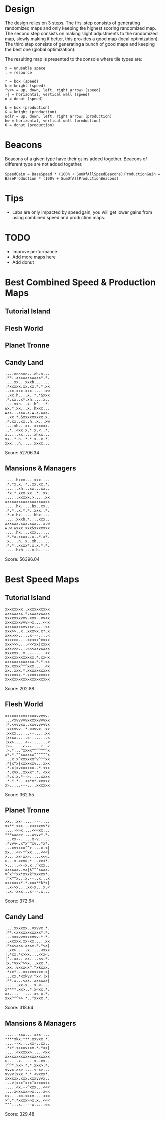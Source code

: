 # Design

The design relies on 3 steps. The first step consists of generating randomized maps and only keeping the highest scoring randomized map. The second step consists on making slight adjustments to the randomized map, slowly making it better, this provides a good map (local optimization). The third step consists of generating a bunch of good maps and keeping the best one (global optimization).

The resulting map is presented to the console where tile types are:


```
x = unusable space
. = resource

* = box (speed)
k = knight (speed)
^v<> = up, down, left, right arrows (speed)
-| = horizontal, vertical wall (speed)
o = donut (speed)

b = box (production)
& = knight (production)
udlr = up, down, left, right arrows (production)
hw = horizontal, vertical wall (production)
O = donut (production)
```

# Beacons

Beacons of a given type have their gains added together. Beacons of different type are not added together.

`SpeedGain = BaseSpeed * (100% + SumOfAllSpeedBeacons)`
`ProductionGain = BaseProduction * (100% + SumOfAllProductionBeacons)`

# Tips

- Labs are only impacted by speed gain, you will get lower gains from using combined speed and production maps.

# TODO

- Improve performance
- Add more maps here
- Add donut

# Best Combined Speed & Production Maps

## Tutorial Island

## Flesh World

## Planet Tronne

## Candy Land

```
....xxxxxx...xh.x...
.**..xxxxxxxxxxx*.*.
....xx...xxxh.......
.*xxxxx.xx.xx.*.*.xx
..xx.xxx.xxx......xw
..xx.h....x..*.*&xxx
.*.xx..x*.xh.....x..
....xxh...x..h^...*.
wx.*.xx...x..hxxx...
wxx...xxx.x.w.x.xxx.
..xx.*.&xxxxxxxxx.x.
.*.xx..xx..h..x...xw
....xh...xx..xxxxxx.
..*..<xx.x.*.x.<..*.
x.....xx.....xhxx...
xx..*.h..*.*.x..x.*.
xxx...h......xxxx...
```
Score: 52706.34

## Mansions & Managers

```
.....hxxx....xxx....
.*.*x.x..*..xx.xx.*.
......xh...xx...xx..
.*x.*.xxx.xx..*..xx.
......xxxxx.>.....xx
xxxxxxxxxxxxxxxxxxxx
.....hx.....hx..xx..
.*.*..x.*.*..xxx..*.
.*.x.hx......hhx....
.....xxxh.*....xxx..
xxxxxx.xxx.xxx...x.w
w.w.wxxx.xxx&xxxxxxx
.....hx....xxx......
.*.*x.xxxx..x..*.x*.
.x....h..x..xh......
.*.*..xxxx*.x.x.*.*.
.....hxh....x.h.....
```
Score: 56396.04

# Best Speed Maps

## Tutorial Island

```
xxxxxxxx..xxxxxxxxxx
xxxxxxxx.*.xxxxvxxxx
xxxxxxxvxv.xxx..vv<x
xxxxxxxvvv>>x....<<x
xxxxxxxxvvxx>.....<x
xxx>>..x..xxx>x.x*.x
xxx>>>.....x---....<
xxx>>>....<x<xx^xxxx
xxx>>>....<<<xx|xxxx
xxx>>>....<<<xxvxxxx
xxxxxx..x..--.....<x
xxxxxxxxxxxxx.*.xx<x
xxxxxxxxxxxxx.*.*.<x
xx.xxxx^^^xxx.....<x
xx..xxx.*.xxxxxxxxxx
xxxxxxx.*.xxxxxxxxxx
xxxxxxxxxxxxxxxxxxxx
```
Score: 202.88

## Flesh World

```
xxxxxxxxvxxxxxvvvvv.
...<xvvvvvxxxxxvvvxx
.*.<vvvxx..xxvvvvvvx
.xx>vvv..*.<<vvx..xx
.xxxx......--.....xx
|xxxx.....<-.......<
|xx>.....<--.......<
|>>.....<---....x..<
.>.*...^xxxx^^^^^^^x
x*.*.^^xxxxxx^^^^^^x
...x.x^xxxxxx^v^^^xx
.*|x^x|xxxxxxv...xxx
.*.x|xvxxxxxx..*.<<x
.*.xvx..xxxx*.*..<xx
.*.x.x.*-->.....xxxx
.*.*.*...<<*x*.xxxxx
x>.....---....xxxxxx
```
Score: 362.55

## Planet Tronne

```
>x...xx-.....---....
xx**.x>>...x<<<xxv*x
....->>x....<<<xx...
***xx>>>....x<vv*.*.
...xx--.....x-v.....
.*vvv<.x^x^^xv..*x*.
...xv<xxx^^>....x.<|
xx...<<-^^xx....<<<|
>....xx-x>>.....<<<.
>...x.<xx>.*...xx<*.
>.....<--x.x..^xxx..
xxxxxx..vx|k^^^xxxx.
v^x^^xx*xxxk^xxxxx*.
.^x^^x...x.--..x...x
xxxxxxx*.*.xxx**k*x|
..x->x....xx-x...x.<
..x.-xxx...x---.x...
```
Score: 372.64

## Candy Land

```
....xxxxxx..vxvvx.*.
.**.<xxxxxxxxxxx*.*.
...<xxvvvxxxvvv.*.*.
..xxxxx.xx-xx.....xx
.*xx<xxx.xxxv.*.*<x|
..xx>....-x.....<xxx
|.*xx.*x>>x....<<x<.
|^..xx..->x....<<.*.
|x.*vxx^>>x...xxx.*.
.xx..vxxx<x^.^xkxxx.
.*xx*...xxxxxxxxx.x|
...xx.*xxkvv|^x<.|x|
.**.x...<xx..xxxxxx|
......xx-x...x.<-...
x****.xx>..*.x<xx.*.
xx....---....x<-x.*.
xxx^^^>>.*..^xxxx.*.
```
Score: 318.64

## Mansions & Managers

```
.....-xxx...-xxx-...
****xkx.***.xxvxx.*.
....--x....xx-..xx..
.*x*.<xxxvxxv.*.*xx|
.....<xxxxx>.....<xx
xxxxxxxxxxxxxxxxxxxx
>....-x-.....x.-xx..
|^^*.>x>.*.*.xxx>.*.
vvvx.>x>.....<-x>...
vvvv|xxx.*.*.<vxxx*.
xxxxxx.xxx.xxxvvvx..
...v|xxx^xxx^xxxxxxx
.....<x.--^xxx...<<<
....x<xxxx>>x....x<<
>x....<<-x>>x....<<<
>^.*.*xxxx>>x.x..<<<
^^^...x..---x.....<<
```
Score: 329.48
